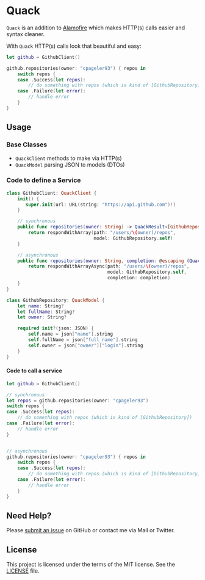 # Quack

`Quack` is an addition to [Alamofire](https://github.com/Alamofire/Alamofire) which makes HTTP(s) calls easier and syntax cleaner.

With `Quack` HTTP(s) calls look that beautiful and easy:

```swift
let github = GithubClient()

github.repositories(owner: "cpageler93") { repos in
    switch repos {
    case .Success(let repos):
        // do something with repos (which is kind of [GithubRepository])
    case .Failure(let error):
        // handle error
    }
}
```

## Usage

### Base Classes

- `QuackClient` methods to make via HTTP(s)
- `QuackModel` parsing JSON to models (DTOs)

### Code to define a Service

```swift
class GithubClient: QuackClient {
    init() {
       super.init(url: URL(string: "https://api.github.com")!)
    }

    // synchronous
    public func repositories(owner: String) -> QuackResult<[GithubRepository]> {
        return respondWithArray(path: "/users/\(owner)/repos",
                                model: GithubRepository.self)
    }

    // asynchronous
    public func repositories(owner: String, completion: @escaping (QuackResult<[GithubRepository]>) -> (Void)) {
        return respondWithArrayAsync(path: "/users/\(owner)/repos",
                                     model: GithubRepository.self,
                                     completion: completion)
    }
}

class GithubRepository: QuackModel {
    let name: String?
    let fullName: String?
    let owner: String?

    required init?(json: JSON) {
        self.name = json["name"].string
        self.fullName = json["full_name"].string
        self.owner = json["owner"]["login"].string
    }
}
```

#### Code to call a service

```swift
let github = GithubClient()

// synchronous
let repos = github.repositories(owner: "cpageler93")
switch repos {
case .Success(let repos):
    // do something with repos (which is kind of [GithubRepository])
case .Failure(let error):
    // handle error
}


// asynchronous
github.repositories(owner: "cpageler93") { repos in
    switch repos {
    case .Success(let repos):
        // do something with repos (which is kind of [GithubRepository])
    case .Failure(let error):
        // handle error
    }
}

```

## Need Help?

Please [submit an issue](https://github.com/cpageler93/quack/issues) on GitHub or contact me via Mail or Twitter.

## License

This project is licensed under the terms of the MIT license. See the [LICENSE](LICENSE) file.